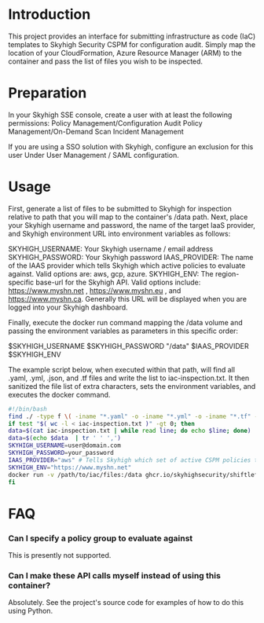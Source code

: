 # Introduction
This project provides an interface for submitting infrastructure as code (IaC) templates to Skyhigh Security CSPM for configuration audit. Simply map the location of your CloudFormation, Azure Resource Manager (ARM) to the container and pass the list of files you wish to be inspected.

# Preparation
In your Skyhigh SSE console, create a user with at least the following permissions:
  Policy Management/Configuration Audit
  Policy Management/On-Demand Scan
  Incident Management
  
If you are using a SSO solution with Skyhigh, configure an exclusion for this user Under User Management / SAML configuration.

# Usage

First, generate a list of files to be submitted to Skyhigh for inspection relative to path that you will map to the container's /data path. Next, place your Skyhigh username and password, the name of the target IaaS provider, and Skyhigh environment URL into environment variables as follows:

SKYHIGH_USERNAME: Your Skyhigh username / email address
SKYHIGH_PASSWORD: Your Skyhigh password
IAAS_PROVIDER: The name of the IAAS provider which tells Skyhigh which active policies to evaluate against. Valid options are: aws, gcp, azure.
SKYHIGH_ENV: The region-specific base-url for the Skyhigh API. Valid options include: https://www.myshn.net , https://www.myshn.eu , and https://www.myshn.ca. Generally this URL will be displayed when you are logged into your Skyhigh dashboard.

Finally, execute the docker run command mapping the /data volume and passing the environment variables as parameters in this specific order:

<docker run command> <list of files> $SKYHIGH_USERNAME $SKYHIGH_PASSWORD "/data" $IAAS_PROVIDER $SKYHIGH_ENV

The example script below, when executed within that path, will find all .yaml, .yml, .json, and .tf files and write the list to iac-inspection.txt. It then sanitized the file list of extra characters, sets the environment variables, and executes the docker command.

``` bash
#!/bin/bash
find ./ -type f \( -iname "*.yaml" -o -iname "*.yml" -o -iname "*.tf" -o -iname "*.json" \) > iac-inspection.txt
if test "$( wc -l < iac-inspection.txt )" -gt 0; then
data=$(cat iac-inspection.txt | while read line; do echo $line; done)
data=$(echo $data  | tr ' ' ',')
SKYHIGH_USERNAME=user@domain.com
SKYHIGH_PASSWORD=your_password
IAAS_PROVIDER="aws" # Tells Skyhigh which set of active CSPM policies to execute against.  Valid options are aws, gcp, or azure.
SKYHIGH_ENV="https://www.myshn.net"
docker run -v /path/to/iac/files:/data ghcr.io/skyhighsecurity/shiftleft-docker-image:latest $data $SKYHIGH_USERNAME $SKYHIGH_PASSWORD "/data" $IAAS_PROVIDER $SKYHIGH_ENV
fi
```

# FAQ
### Can I specify a policy group to evaluate against
This is presently not supported.

### Can I make these API calls myself instead of using this container?
Absolutely. See the project's source code for examples of how to do this using Python.
